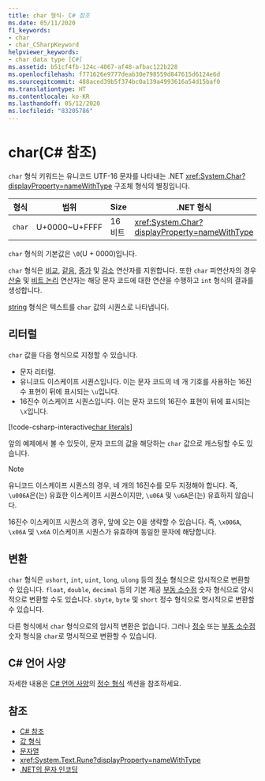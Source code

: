 ```yaml
---
title: char 형식- C# 참조
ms.date: 05/11/2020
f1_keywords:
- char
- char_CSharpKeyword
helpviewer_keywords:
- char data type [C#]
ms.assetid: b51cf4fb-124c-4067-af48-afbac122b228
ms.openlocfilehash: f771626e9777deab30e798559d847615d6124e6d
ms.sourcegitcommit: 488aced39b5f374bc0a139a4993616a54d15baf0
ms.translationtype: HT
ms.contentlocale: ko-KR
ms.lasthandoff: 05/12/2020
ms.locfileid: "83205786"
---
```

# <a name="char-c-reference"></a>char(C# 참조)

`char` 형식 키워드는 유니코드 UTF-16 문자를 나타내는 .NET <xref:System.Char?displayProperty=nameWithType> 구조체 형식의 별칭입니다.

|형식|범위|Size|.NET 형식|
|----------|-----------|----------|-------------------------|
|`char`|U+0000~U+FFFF|16비트|<xref:System.Char?displayProperty=nameWithType>|

`char` 형식의 기본값은 `\0`(U + 0000)입니다.

`char` 형식은 [비교](../operators/comparison-operators.md), [같음](../operators/equality-operators.md), [증가](../operators/arithmetic-operators.md#increment-operator-) 및 [감소](../operators/arithmetic-operators.md#decrement-operator---) 연산자를 지원합니다. 또한 `char` 피연산자의 경우 [산술](../operators/arithmetic-operators.md) 및 [비트 논리](../operators/bitwise-and-shift-operators.md) 연산자는 해당 문자 코드에 대한 연산을 수행하고 `int` 형식의 결과를 생성합니다.

[string](reference-types.md#the-string-type) 형식은 텍스트를 `char` 값의 시퀀스로 나타냅니다.

## <a name="literals"></a>리터럴

`char` 값을 다음 형식으로 지정할 수 있습니다.

- 문자 리터럴.
- 유니코드 이스케이프 시퀀스입니다. 이는 문자 코드의 네 개 기호를 사용하는 16진수 표현이 뒤에 표시되는 `\u`입니다.
- 16진수 이스케이프 시퀀스입니다. 이는 문자 코드의 16진수 표현이 뒤에 표시되는 `\x`입니다.

[!code-csharp-interactive[char literals](snippets/CharType.cs#Literals)]

앞의 예제에서 볼 수 있듯이, 문자 코드의 값을 해당하는 `char` 값으로 캐스팅할 수도 있습니다.

> [!NOTE]
> 유니코드 이스케이프 시퀀스의 경우, 네 개의 16진수를 모두 지정해야 합니다. 즉, `\u006A`은(는) 유효한 이스케이프 시퀀스이지만, `\u06A` 및 `\u6A`은(는) 유효하지 않습니다.
>
> 16진수 이스케이프 시퀀스의 경우, 앞에 오는 0을 생략할 수 있습니다. 즉, `\x006A`, `\x06A` 및 `\x6A` 이스케이프 시퀀스가 유효하며 동일한 문자에 해당합니다.

## <a name="conversions"></a>변환

`char` 형식은 `ushort`, `int`, `uint`, `long`, `ulong` 등의 [정수](integral-numeric-types.md) 형식으로 암시적으로 변환할 수 있습니다. `float`, `double`, `decimal` 등의 기본 제공 [부동 소수점](floating-point-numeric-types.md) 숫자 형식으로 암시적으로 변환할 수도 있습니다. `sbyte`, `byte` 및 `short` 정수 형식으로 명시적으로 변환할 수 있습니다.

다른 형식에서 `char` 형식으로의 암시적 변환은 없습니다. 그러나 [정수](integral-numeric-types.md) 또는 [부동 소수점](floating-point-numeric-types.md) 숫자 형식을 `char`로 명시적으로 변환할 수 있습니다.

## <a name="c-language-specification"></a>C# 언어 사양

자세한 내용은 [C# 언어 사양](~/_csharplang/spec/introduction.md)의 [정수 형식](~/_csharplang/spec/types.md#integral-types) 섹션을 참조하세요.

## <a name="see-also"></a>참조

- [C# 참조](../index.md)
- [값 형식](value-types.md)
- [문자열](../../programming-guide/strings/index.md)
- <xref:System.Text.Rune?displayProperty=nameWithType>
- [.NET의 문자 인코딩](../../../standard/base-types/character-encoding-introduction.md)
